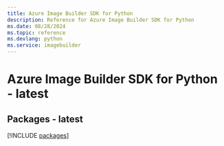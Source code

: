 ```yaml
---
title: Azure Image Builder SDK for Python
description: Reference for Azure Image Builder SDK for Python
ms.date: 08/28/2024
ms.topic: reference
ms.devlang: python
ms.service: imagebuilder
---
```

# Azure Image Builder SDK for Python - latest
## Packages - latest
[!INCLUDE [packages](image-builder-index.md)]